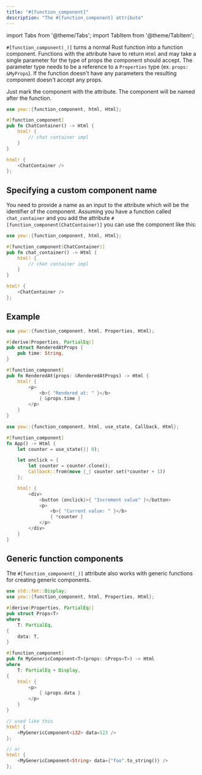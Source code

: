 ```yaml
---
title: "#[function_component]"
description: "The #[function_component] attribute"
---
```


import Tabs from '@theme/Tabs';
import TabItem from '@theme/TabItem';

`#[function_component(_)]` turns a normal Rust function into a function component.
Functions with the attribute have to return `Html` and may take a single parameter for the type of props the component should accept.
The parameter type needs to be a reference to a `Properties` type (ex. `props: &MyProps`).
If the function doesn't have any parameters the resulting component doesn't accept any props.

Just mark the component with the attribute. The component will be named after the function.

```rust
use yew::{function_component, html, Html};

#[function_component]
pub fn ChatContainer() -> Html {
    html! {
        // chat container impl
    }
}

html! {
    <ChatContainer />
};
```

## Specifying a custom component name

You need to provide a name as an input to the attribute which will be the identifier of the component.
Assuming you have a function called `chat_container` and you add the attribute `#[function_component(ChatContainer)]` you can use the component like this:

```rust
use yew::{function_component, html, Html};

#[function_component(ChatContainer)]
pub fn chat_container() -> Html {
    html! {
        // chat container impl
    }
}

html! {
    <ChatContainer />
};
```

## Example

<Tabs>
  <TabItem value="With props" label="With props">

```rust
use yew::{function_component, html, Properties, Html};

#[derive(Properties, PartialEq)]
pub struct RenderedAtProps {
    pub time: String,
}

#[function_component]
pub fn RenderedAt(props: &RenderedAtProps) -> Html {
    html! {
        <p>
            <b>{ "Rendered at: " }</b>
            { &props.time }
        </p>
    }
}
```

  </TabItem>
  <TabItem value="Without props" label="Without props">

```rust
use yew::{function_component, html, use_state, Callback, Html};

#[function_component]
fn App() -> Html {
    let counter = use_state(|| 0);

    let onclick = {
        let counter = counter.clone();
        Callback::from(move |_| counter.set(*counter + 1))
    };

    html! {
        <div>
            <button {onclick}>{ "Increment value" }</button>
            <p>
                <b>{ "Current value: " }</b>
                { *counter }
            </p>
        </div>
    }
}
```

  </TabItem>
</Tabs>

## Generic function components

The `#[function_component(_)]` attribute also works with generic functions for creating generic components.

```rust title=my_generic_component.rs
use std::fmt::Display;
use yew::{function_component, html, Properties, Html};

#[derive(Properties, PartialEq)]
pub struct Props<T>
where
    T: PartialEq,
{
    data: T,
}

#[function_component]
pub fn MyGenericComponent<T>(props: &Props<T>) -> Html
where
    T: PartialEq + Display,
{
    html! {
        <p>
            { &props.data }
        </p>
    }
}

// used like this
html! {
    <MyGenericComponent<i32> data=123 />
};

// or
html! {
    <MyGenericComponent<String> data={"foo".to_string()} />
};
```
